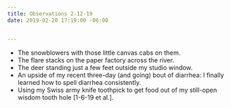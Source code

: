 ```yaml
---
title: Observations 2-12-19
date: 2019-02-20 17:19:00 -06:00


---
```


- The snowblowers with those little canvas cabs on them.
- The flare stacks on the paper factory across the river.
- The deer standing just a few feet outside my studio window.
- An upside of my recent three-day (and going) bout of diarrhea: I finally learned how to spell diarrhea consistently.
- Using my Swiss army knife toothpick to get food out of my still-open wisdom tooth hole [1-6-19 et al.].